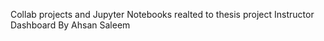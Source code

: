 Collab projects and Jupyter Notebooks realted to thesis project Instructor Dashboard
By Ahsan Saleem
